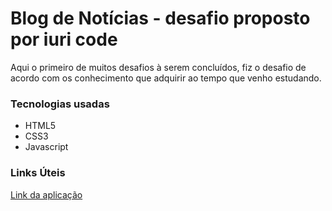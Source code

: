 # Blog de Notícias - desafio proposto por iuri code

Aqui o primeiro de muitos desafios à serem concluídos, fiz o desafio de acordo com os conhecimento que adquirir ao tempo que venho estudando. 

### Tecnologias usadas 

- HTML5
- CSS3
- Javascript

### Links Úteis

[Link da aplicação](https://wellyngtonsouza.github.io/pagina-de-noticias/)